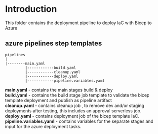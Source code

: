 # Introduction 
This folder contains the deployment pipeline to deploy IaC with Bicep to Azure

## azure pipelines step templates
```text
pipelines
|
|--------main.yaml
         |------------build.yaml
         |------------cleanup.yaml
         |------------deploy.yaml
         |------------pipeline.variables.yaml
```
<b>main.yaml</b> - contains the main stages build & deploy  
<b>build.yaml</b> - contains the build stage job template to validate the bicep template deployment and publish as pipeline artifact  
<b>cleanup.yaml</b> - contains cleanup job , to remove dev and/or staging deployments after testing, this includes an approval serverless job.  
<b>deploy.yaml</b> - contains deployment job of the bicep template IaC.  
<b>pipeline.variables.yaml</b> - contains variables for the separate stages and input for the azure deployment tasks.  
